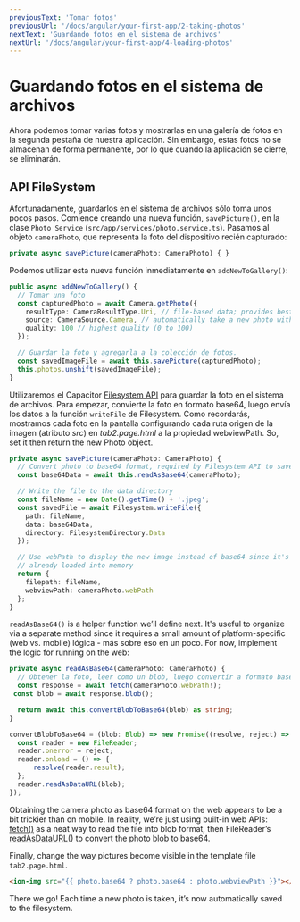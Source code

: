 ```yaml
---
previousText: 'Tomar fotos'
previousUrl: '/docs/angular/your-first-app/2-taking-photos'
nextText: 'Guardando fotos en el sistema de archivos'
nextUrl: '/docs/angular/your-first-app/4-loading-photos'
---
```


# Guardando fotos en el sistema de archivos

Ahora podemos tomar varias fotos y mostrarlas en una galería de fotos en la segunda pestaña de nuestra aplicación. Sin embargo, estas fotos no se almacenan de forma permanente, por lo que cuando la aplicación se cierre, se eliminarán.

## API FileSystem

Afortunadamente, guardarlos en el sistema de archivos sólo toma unos pocos pasos. Comience creando una nueva función, `savePicture()`, en la clase `Photo Service` (`src/app/services/photo.service.ts`). Pasamos al objeto `cameraPhoto`, que representa la foto del dispositivo recién capturado:

```typescript
private async savePicture(cameraPhoto: CameraPhoto) { }
```

Podemos utilizar esta nueva función inmediatamente en `addNewToGallery()`:

```typescript
public async addNewToGallery() {
  // Tomar una foto
  const capturedPhoto = await Camera.getPhoto({
    resultType: CameraResultType.Uri, // file-based data; provides best performance
    source: CameraSource.Camera, // automatically take a new photo with the camera
    quality: 100 // highest quality (0 to 100)
  });

  // Guardar la foto y agregarla a la colección de fotos.
  const savedImageFile = await this.savePicture(capturedPhoto);
  this.photos.unshift(savedImageFile);
}
```

Utilizaremos el Capacitor [Filesystem API](https://capacitor.ionicframework.com/docs/apis/filesystem) para guardar la foto en el sistema de archivos. Para empezar, convierte la foto en formato base64, luego envía los datos a la función `writeFile` de Filesystem. Como recordarás, mostramos cada foto en la pantalla configurando cada ruta origen de la imagen (atributo *src*) en *tab2.page.html* a la propiedad webviewPath. So, set it then return the new Photo object.

```typescript
private async savePicture(cameraPhoto: CameraPhoto) {
  // Convert photo to base64 format, required by Filesystem API to save
  const base64Data = await this.readAsBase64(cameraPhoto);

  // Write the file to the data directory
  const fileName = new Date().getTime() + '.jpeg';
  const savedFile = await Filesystem.writeFile({
    path: fileName,
    data: base64Data,
    directory: FilesystemDirectory.Data
  });

  // Use webPath to display the new image instead of base64 since it's
  // already loaded into memory
  return {
    filepath: fileName,
    webviewPath: cameraPhoto.webPath
  };
}
```

`readAsBase64()` is a helper function we’ll define next. It's useful to organize via a separate method since it requires a small amount of platform-specific (web vs. mobile) lógica - más sobre eso en un poco. For now, implement the logic for running on the web:

```typescript
private async readAsBase64(cameraPhoto: CameraPhoto) {
  // Obtener la foto, leer como un blob, luego convertir a formato base64
  const response = await fetch(cameraPhoto.webPath!);
 const blob = await response.blob();

  return await this.convertBlobToBase64(blob) as string;  
}

convertBlobToBase64 = (blob: Blob) => new Promise((resolve, reject) => {
  const reader = new FileReader;
  reader.onerror = reject;
  reader.onload = () => {
      resolve(reader.result);
  };
  reader.readAsDataURL(blob);
});
```

Obtaining the camera photo as base64 format on the web appears to be a bit trickier than on mobile. In reality, we’re just using built-in web APIs: [fetch()](https://developer.mozilla.org/en-US/docs/Web/API/Fetch_API) as a neat way to read the file into blob format, then FileReader’s [readAsDataURL()](https://developer.mozilla.org/en-US/docs/Web/API/FileReader/readAsDataURL) to convert the photo blob to base64.

Finally, change the way pictures become visible in the template file `tab2.page.html`.

```html
<ion-img src="{{ photo.base64 ? photo.base64 : photo.webviewPath }}"></ion-img>
```

There we go! Each time a new photo is taken, it’s now automatically saved to the filesystem.
